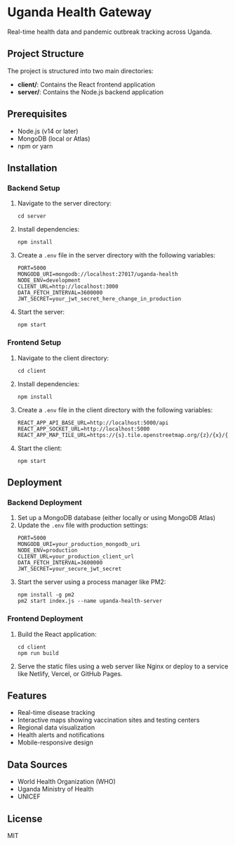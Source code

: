 # Uganda Health Gateway

Real-time health data and pandemic outbreak tracking across Uganda.

## Project Structure

The project is structured into two main directories:
- **client/**: Contains the React frontend application
- **server/**: Contains the Node.js backend application

## Prerequisites

- Node.js (v14 or later)
- MongoDB (local or Atlas)
- npm or yarn

## Installation

### Backend Setup

1. Navigate to the server directory:
   ```
   cd server
   ```

2. Install dependencies:
   ```
   npm install
   ```

3. Create a `.env` file in the server directory with the following variables:
   ```
   PORT=5000
   MONGODB_URI=mongodb://localhost:27017/uganda-health
   NODE_ENV=development
   CLIENT_URL=http://localhost:3000
   DATA_FETCH_INTERVAL=3600000
   JWT_SECRET=your_jwt_secret_here_change_in_production
   ```

4. Start the server:
   ```
   npm start
   ```

### Frontend Setup

1. Navigate to the client directory:
   ```
   cd client
   ```

2. Install dependencies:
   ```
   npm install
   ```

3. Create a `.env` file in the client directory with the following variables:
   ```
   REACT_APP_API_BASE_URL=http://localhost:5000/api
   REACT_APP_SOCKET_URL=http://localhost:5000
   REACT_APP_MAP_TILE_URL=https://{s}.tile.openstreetmap.org/{z}/{x}/{y}.png
   ```

4. Start the client:
   ```
   npm start
   ```

## Deployment

### Backend Deployment

1. Set up a MongoDB database (either locally or using MongoDB Atlas)
2. Update the `.env` file with production settings:
   ```
   PORT=5000
   MONGODB_URI=your_production_mongodb_uri
   NODE_ENV=production
   CLIENT_URL=your_production_client_url
   DATA_FETCH_INTERVAL=3600000
   JWT_SECRET=your_secure_jwt_secret
   ```
3. Start the server using a process manager like PM2:
   ```
   npm install -g pm2
   pm2 start index.js --name uganda-health-server
   ```

### Frontend Deployment

1. Build the React application:
   ```
   cd client
   npm run build
   ```
2. Serve the static files using a web server like Nginx or deploy to a service like Netlify, Vercel, or GitHub Pages.

## Features

- Real-time disease tracking
- Interactive maps showing vaccination sites and testing centers
- Regional data visualization
- Health alerts and notifications
- Mobile-responsive design

## Data Sources

- World Health Organization (WHO)
- Uganda Ministry of Health
- UNICEF

## License

MIT
